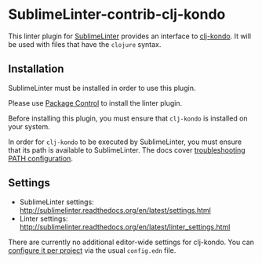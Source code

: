 SublimeLinter-contrib-clj-kondo
================================

This linter plugin for [SublimeLinter](https://github.com/SublimeLinter/SublimeLinter) provides an interface to [clj-kondo](https://github.com/borkdude/clj-kondo). It will be used with files that have the `clojure` syntax.

## Installation
SublimeLinter must be installed in order to use this plugin.

Please use [Package Control](https://packagecontrol.io) to install the linter plugin.

Before installing this plugin, you must ensure that `clj-kondo` is installed on your system.

In order for `clj-kondo` to be executed by SublimeLinter, you must ensure that its path is available to SublimeLinter. The docs cover [troubleshooting PATH configuration](http://sublimelinter.readthedocs.io/en/latest/troubleshooting.html#finding-a-linter-executable).

## Settings
- SublimeLinter settings: http://sublimelinter.readthedocs.org/en/latest/settings.html
- Linter settings: http://sublimelinter.readthedocs.org/en/latest/linter_settings.html

There are currently no additional editor-wide settings for clj-kondo. You can [configure it per project](https://github.com/borkdude/clj-kondo/blob/master/doc/config.md) via the usual `config.edn` file.
